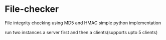 # File-checker
File integrity checking using MD5 and HMAC simple python implementation 

run two instances a server first and then a clients(supports upto 5 clients)
